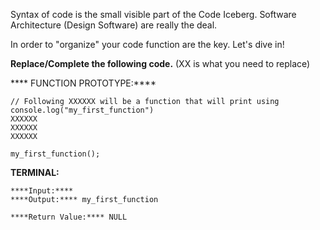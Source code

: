 Syntax of code is the small visible part of the Code Iceberg. Software Architecture (Design Software) are really the deal.

In order to "organize" your code function are the key. Let's dive in!

****Replace/Complete the following code.**** (XX is what you need to replace)

**** FUNCTION PROTOTYPE:****


	// Following XXXXXX will be a function that will print using console.log("my_first_function")
	XXXXXX
	XXXXXX
	XXXXXX

	my_first_function();

****TERMINAL:****

	****Input:**** 
	****Output:**** my_first_function

	****Return Value:**** NULL
